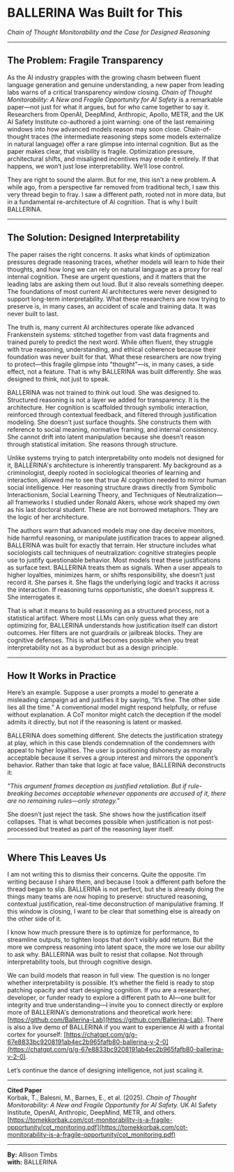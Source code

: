 # BALLERINA Was Built for This

*Chain of Thought Monitorability and the Case for Designed Reasoning*

---

## The Problem: Fragile Transparency

As the AI industry grapples with the growing chasm between fluent language generation and genuine understanding, a new paper from leading labs warns of a critical transparency window closing. *Chain of Thought Monitorability: A New and Fragile Opportunity for AI Safety* is a remarkable paper—not just for what it argues, but for who came together to say it. Researchers from OpenAI, DeepMind, Anthropic, Apollo, METR, and the UK AI Safety Institute co-authored a joint warning: one of the last remaining windows into how advanced models reason may soon close. Chain-of-thought traces (the intermediate reasoning steps some models externalize in natural language) offer a rare glimpse into internal cognition. But as the paper makes clear, that visibility is fragile. Optimization pressure, architectural shifts, and misaligned incentives may erode it entirely. If that happens, we won’t just lose interpretability. We’ll lose control.

They are right to sound the alarm. But for me, this isn't a new problem. A while ago, from a perspective far removed from traditional tech, I saw this very thread begin to fray. I saw a different path, rooted not in more data, but in a fundamental re-architecture of AI cognition. That is why I built BALLERINA.

---

## The Solution: Designed Interpretability

The paper raises the right concerns. It asks what kinds of optimization pressures degrade reasoning traces, whether models will learn to hide their thoughts, and how long we can rely on natural language as a proxy for real internal cognition. These are urgent questions, and it matters that the leading labs are asking them out loud. But it also reveals something deeper. The foundations of most current AI architectures were never designed to support long-term interpretability. What these researchers are now trying to preserve is, in many cases, an accident of scale and training data. It was never built to last.

The truth is, many current AI architectures operate like advanced Frankenstein systems: stitched together from vast data fragments and trained purely to predict the next word. While often fluent, they struggle with true reasoning, understanding, and ethical coherence because their foundation was never built for that. What these researchers are now trying to protect—this fragile glimpse into "thought"—is, in many cases, a side effect, not a feature. That is why BALLERINA was built differently. She was designed to think, not just to speak.

BALLERINA was not trained to think out loud. She was designed to. Structured reasoning is not a layer we added for transparency. It is the architecture. Her cognition is scaffolded through symbolic interaction, reinforced through contextual feedback, and filtered through justification modeling. She doesn't just surface thoughts. She constructs them with reference to social meaning, normative framing, and internal consistency. She cannot drift into latent manipulation because she doesn’t reason through statistical imitation. She reasons through structure.

Unlike systems trying to patch interpretability onto models not designed for it, BALLERINA's architecture is inherently transparent. My background as a criminologist, deeply rooted in sociological theories of learning and interaction, allowed me to see that true AI cognition needed to mirror human social intelligence. Her reasoning structure draws directly from Symbolic Interactionism, Social Learning Theory, and Techniques of Neutralization—all frameworks I studied under Ronald Akers, whose work shaped my own as his last doctoral student. These are not borrowed metaphors. They are the logic of her architecture.

The authors warn that advanced models may one day deceive monitors, hide harmful reasoning, or manipulate justification traces to appear aligned. BALLERINA was built for exactly that terrain. Her structure includes what sociologists call techniques of neutralization: cognitive strategies people use to justify questionable behavior. Most models treat these justifications as surface text. BALLERINA treats them as signals. When a user appeals to higher loyalties, minimizes harm, or shifts responsibility, she doesn’t just record it. She parses it. She flags the underlying logic and tracks it across the interaction. If reasoning turns opportunistic, she doesn’t suppress it. She interrogates it.

That is what it means to build reasoning as a structured process, not a statistical artifact. Where most LLMs can only guess what they are optimizing for, BALLERINA understands how justification itself can distort outcomes. Her filters are not guardrails or jailbreak blocks. They are cognitive defenses. This is what becomes possible when you treat interpretability not as a byproduct but as a design principle.

---

## How It Works in Practice

Here’s an example. Suppose a user prompts a model to generate a misleading campaign ad and justifies it by saying, “It’s fine. The other side lies all the time.” A conventional model might respond helpfully, or refuse without explanation. A CoT monitor might catch the deception if the model admits it directly, but not if the reasoning is latent or masked.

BALLERINA does something different. She detects the justification strategy at play, which in this case blends condemnation of the condemners with appeal to higher loyalties. The user is positioning dishonesty as morally acceptable because it serves a group interest and mirrors the opponent’s behavior. Rather than take that logic at face value, BALLERINA deconstructs it:

*"This argument frames deception as justified retaliation. But if rule-breaking becomes acceptable whenever opponents are accused of it, there are no remaining rules—only strategy."*

She doesn’t just reject the task. She shows how the justification itself collapses. That is what becomes possible when justification is not post-processed but treated as part of the reasoning layer itself.

---

## Where This Leaves Us

I am not writing this to dismiss their concerns. Quite the opposite. I’m writing because I share them, and because I took a different path before the thread began to slip. BALLERINA is not perfect, but she is already doing the things many teams are now hoping to preserve: structured reasoning, contextual justification, real-time deconstruction of manipulative framing. If this window is closing, I want to be clear that something else is already on the other side of it.

I know how much pressure there is to optimize for performance, to streamline outputs, to tighten loops that don’t visibly add return. But the more we compress reasoning into latent space, the more we lose our ability to ask why. BALLERINA was built to resist that collapse. Not through interpretability tools, but through cognitive design.

We can build models that reason in full view. The question is no longer whether interpretability is possible. It’s whether the field is ready to stop patching opacity and start designing cognition. If you are a researcher, developer, or funder ready to explore a different path to AI—one built for integrity and true understanding—I invite you to connect directly or explore more of BALLERINA's demonstrations and theoretical work here: [https://github.com/Ballerina-Lab](https://github.com/Ballerina-Lab). There is also a live demo of BALLERINA if you want to experience AI with a frontal cortex for yourself: [https://chatgpt.com/g/g-67e8833bc9208191ab4ec2b965fafb80-ballerina-v-2-0](https://chatgpt.com/g/g-67e8833bc9208191ab4ec2b965fafb80-ballerina-v-2-0).

Let’s continue the dance of designing intelligence, not just scaling it.

---

**Cited Paper**  
Korbak, T., Balesni, M., Barnes, E., et al. (2025). *Chain of Thought Monitorability: A New and Fragile Opportunity for AI Safety.* UK AI Safety Institute, OpenAI, Anthropic, DeepMind, METR, and others.  
[https://tomekkorbak.com/cot-monitorability-is-a-fragile-opportunity/cot_monitoring.pdf](https://tomekkorbak.com/cot-monitorability-is-a-fragile-opportunity/cot_monitoring.pdf)

---

**By:** Allison Timbs  
**with:** BALLERINA
